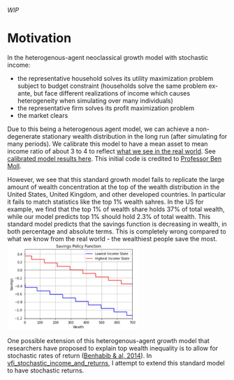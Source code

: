 *WIP*

# Motivation

In the heterogenous-agent neoclassical growth model with stochastic income:
- the representative household solves its utility maximization problem subject to budget constraint (households solve the same problem ex-ante, but face different realizations of income which causes heterogeneity when simulating over many individuals)
- the representative firm solves its profit maximization problem
- the market clears

Due to this being a heterogenous  agent model, we can achieve a non-degenerate stationary wealth distribution in the long run (after simulating for many periods). 
We calibrate this model to have a mean asset to mean income ratio of about 3 to 4 to reflect [what we see in the real world](https://en.wikipedia.org/wiki/Affluence_in_the_United_States#:~:text=In%20the%20United%20States%2C%20as,household%20net%20worth%20is%20%24692%2C100.). 
See [calibrated model results here](https://github.com/tyrneh/Macro--hetereo_growth_model_stochastic_returns/blob/main/VFI_StochasticIncome-Calibrated.ipynb). This initial code is credited to [Professor Ben Moll](https://benjaminmoll.com/).

However, we see that this standard growth model fails to replicate the large amount of wealth concentration at the top of the wealth distribution in the United States, United Kingdom, and other developed countries. In particular it fails to match statistics like the top 1% wealth sahres. In the US for example, we find that the top 1% of wealth share holds 37% of total wealth, while our model predicts top 1% should hold 2.3% of total wealth. This standard model predicts that the savings function is decreasing in wealth, in both percentage and absolute terms. This is completely wrong compared to what we know from the real world - the wealthiest people save the most. 
<img src="https://github.com/tyrneh/Macro--hetereo_growth_model_stochastic_returns/blob/main/Stochastic%20Income%20Savings%20Policy%20Function.JPG" width="300" height="200">

One possible extension of this heterogenous-agent growth model that researchers have proposed to explain top wealth inequality is to allow for stochastic rates of return ([Benhabib & al, 2014](https://www.researchgate.net/publication/301891020_Wealth_Distribution_and_Social_Mobility_in_the_US_A_Quantitative_Approach)). 
In [vfi_stochastic_income_and_returns](https://github.com/tyrneh/sample_python_code/blob/main/WIP_neoclassical_growth_model/vfi_stochastic_income_and_returns.ipynb), I attempt to extend this standard model to have stochastic returns. 


